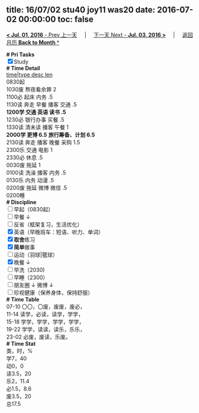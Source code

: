 title: 16/07/02 stu40 joy11 was20
date: 2016-07-02 00:00:00
toc: false
---
[**< Jul. 01, 2016** - Prev 上一天](/lifelogs/2016/07/d01.html) &nbsp; &nbsp; | &nbsp; &nbsp; [下一天 Next - **Jul. 03, 2016 >**](/lifelogs/2016/07/d03.html) &nbsp; &nbsp; |  &nbsp; &nbsp; [返回月历 **Back to Month ^**](/lifelogs/2016/07/index.html)
<br/><div><b># Pri Tasks</b></div><div><input checked="true" type="checkbox"/>Study</div><div><b># Time Detail</b></div><div><u>time|type desc len</u></div><div>0830起</div><div>1030废 熬夜看余罪 2</div><div>1100必 起床 内务 .5</div><div>1130读 奔走 早餐 播客 交通 .5</div><div><b>1200学 交通 英语 读书 .5</b></div><div>1230必 银行办事 买餐 .5</div><div>1330读 清未读 播客 午餐 1</div><div><b>2000学 更博 6.5</b> <b>旅行筹备、计划 6.5</b></div><div>2130读 奔走 播客 晚餐 采购 1.5</div><div>2300乐 交通 电影 1</div><div>2330必 休息 .5</div><div>0030废 拖延 1</div><div>0100读 洗澡 播客 内务 .5</div><div>0130乐 内务 动漫 .5</div><div>0200废 拖延 微博 微信 .5</div><div>0200睡</div><div><b># Discipline</b></div><div><input type="checkbox"/>早起（0830起）</div><div><input type="checkbox"/>早餐 ↓</div><div><input type="checkbox"/>反省（框架复习，生活优化）</div><div><input checked="true" type="checkbox"/>英语（早晚班车：短语、听力、单词）</div><div><input checked="true" type="checkbox"/><b>取舍</b>练习</div><div><input checked="true" type="checkbox"/><b>简单</b>做事</div><div><input type="checkbox"/>运动（羽球|毽球）</div><div><input checked="true" type="checkbox"/>晚餐 ↓</div><div><input type="checkbox"/>早洗（2030)</div><div><input type="checkbox"/>早睡（2300）</div><div><input type="checkbox"/>朋友圈 ↓ 微博 ↓</div><div><input type="checkbox"/>珍视健康（保养身体，保持舒服）</div><div><b># Time Table</b></div><div>07-10 〇〇，〇废，废废，废必，</div><div>11-14 读学，必读，读学，学学，</div><div>15-18 学学，学学，学学，学学，</div><div>19-22 学学，读读，读乐，乐乐，</div><div>23-02 必废，废读，乐废。</div><div><b># Time Stat</b></div><div>类，时，%</div><div>学7，40</div><div>动0，0</div><div>读3.5，20</div><div>乐2，11.4</div><div>必1.5，8.6</div><div>废3.5，20</div><div>总17.5</div>
